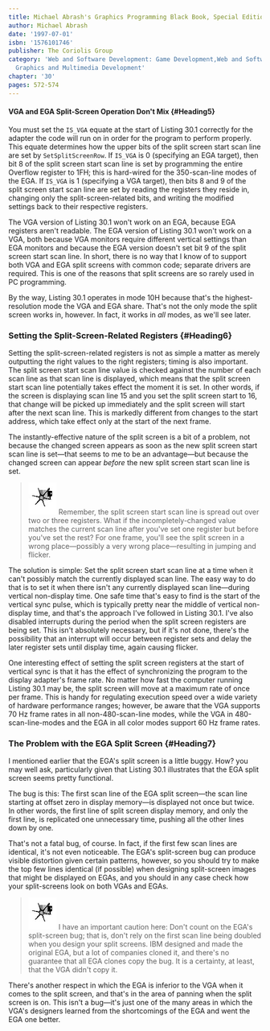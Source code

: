 ```yaml
---
title: Michael Abrash's Graphics Programming Black Book, Special Edition
author: Michael Abrash
date: '1997-07-01'
isbn: '1576101746'
publisher: The Coriolis Group
category: 'Web and Software Development: Game Development,Web and Software Development:
  Graphics and Multimedia Development'
chapter: '30'
pages: 572-574
---
```


#### VGA and EGA Split-Screen Operation Don't Mix {#Heading5}

You must set the `IS_VGA` equate at the start of Listing 30.1 
correctly for the adapter the code will run on in order for the program
to perform properly. This equate determines how the upper bits of the
split screen start scan line are set by `SetSplitScreenRow`. If
`IS_VGA` is 0 (specifying an EGA target), then bit 8 of the split
screen start scan line is set by programming the entire Overflow
register to 1FH; this is hard-wired for the 350-scan-line modes of the
EGA. If `IS_VGA` is 1 (specifying a VGA target), then bits 8 and 9 of
the split screen start scan line are set by reading the registers they
reside in, changing only the split-screen-related bits, and writing the
modified settings back to their respective registers.

The VGA version of Listing 30.1 won't work on an EGA, because EGA
registers aren't readable. The EGA version of Listing 30.1 won't work on
a VGA, both because VGA monitors require different vertical settings
than EGA monitors and because the EGA version doesn't set bit 9 of the
split screen start scan line. In short, there is no way that I know of
to support both VGA and EGA split screens with common code; separate
drivers are required. This is one of the reasons that split screens are
so rarely used in PC programming.

By the way, Listing 30.1 operates in mode 10H because that's the
highest-resolution mode the VGA and EGA share. That's not the only mode
the split screen works in, however. In fact, it works in *all* modes, as
we'll see later.

### Setting the Split-Screen-Related Registers {#Heading6}

Setting the split-screen-related registers is not as simple a matter as
merely outputting the right values to the right registers; timing is
also important. The split screen start scan line value is checked
against the number of each scan line as that scan line is displayed,
which means that the split screen start scan line potentially takes
effect the moment it is set. In other words, if the screen is displaying
scan line 15 and you set the split screen start to 16, that change will
be picked up immediately and the split screen will start after the next
scan line. This is markedly different from changes to the start address,
which take effect only at the start of the next frame.

The instantly-effective nature of the split screen is a bit of a
problem, not because the changed screen appears as soon as the new split
screen start scan line is set—that seems to me to be an advantage—but
because the changed screen can appear *before* the new split screen
start scan line is set.

> ![](images/i.jpg)
> Remember, the split screen start scan line is spread out over two or
> three registers. What if the incompletely-changed value matches the
> current scan line after you've set one register but before you've set
> the rest? For one frame, you'll see the split screen in a wrong
> place—possibly a very wrong place—resulting in jumping and flicker.

The solution is simple: Set the split screen start scan line at a time
when it can't possibly match the currently displayed scan line. The easy
way to do that is to set it when there isn't any currently displayed
scan line—during vertical non-display time. One safe time that's easy to
find is the start of the vertical sync pulse, which is typically pretty
near the middle of vertical non-display time, and that's the approach
I've followed in Listing 30.1. I've also disabled interrupts during the
period when the split screen registers are being set. This isn't
absolutely necessary, but if it's not done, there's the possibility that
an interrupt will occur between register sets and delay the later
register sets until display time, again causing flicker.

One interesting effect of setting the split screen registers at the
start of vertical sync is that it has the effect of synchronizing the
program to the display adapter's frame rate. No matter how fast the
computer running Listing 30.1 may be, the split screen will move at a
maximum rate of once per frame. This is handy for regulating execution
speed over a wide variety of hardware performance ranges; however, be
aware that the VGA supports 70 Hz frame rates in all non-480-scan-line
modes, while the VGA in 480-scan-line-modes and the EGA in all color
modes support 60 Hz frame rates.

### The Problem with the EGA Split Screen {#Heading7}

I mentioned earlier that the EGA's split screen is a little buggy. How?
you may well ask, particularly given that Listing 30.1 illustrates that
the EGA split screen seems pretty functional.

The bug is this: The first scan line of the EGA split screen—the scan
line starting at offset zero in display memory—is displayed not once but
twice. In other words, the first line of split screen display memory,
and only the first line, is replicated one unnecessary time, pushing all
the other lines down by one.

That's not a fatal bug, of course. In fact, if the first few scan lines
are identical, it's not even noticeable. The EGA's split-screen bug can
produce visible distortion given certain patterns, however, so you
should try to make the top few lines identical (if possible) when
designing split-screen images that might be displayed on EGAs, and you
should in any case check how your split-screens look on both VGAs and
EGAs.

> ![](images/i.jpg)
> I have an important caution here: Don't count on the EGA's split-screen
> bug; that is, don't rely on the first scan line being doubled when you
> design your split screens. IBM designed and made the original EGA, but a
> lot of companies cloned it, and there's no guarantee that all EGA clones
> copy the bug. It is a certainty, at least, that the VGA didn't copy it.

There's another respect in which the EGA is inferior to the VGA when it
comes to the split screen, and that's in the area of panning when the
split screen is on. This isn't a bug—it's just one of the many areas in
which the VGA's designers learned from the shortcomings of the EGA and
went the EGA one better.
